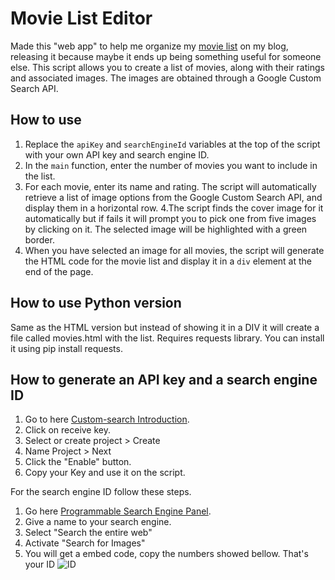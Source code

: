 # Movie List Editor

Made this "web app" to help me organize my [movie list](https://ongezell.com/blogposts/movies.html) on my blog, releasing it because maybe it ends up being something useful for someone else.
This script allows you to create a list of movies, along with their ratings and associated images. The images are obtained through a Google Custom Search API.

## How to use

1. Replace the `apiKey` and `searchEngineId` variables at the top of the script with your own API key and search engine ID.
2. In the `main` function, enter the number of movies you want to include in the list.
3. For each movie, enter its name and rating. The script will automatically retrieve a list of image options from the Google Custom Search API, and display them in a horizontal row.
4.The script finds the cover image for it automatically but if fails it will prompt you to pick one from five images by clicking on it. The selected image will be highlighted with a green border.
5. When you have selected an image for all movies, the script will generate the HTML code for the movie list and display it in a `div` element at the end of the page.

## How to use Python version

Same as the HTML version but instead of showing it in a DIV it will create a file called movies.html with the list.
Requires requests library.
You can install it using pip install requests.

## How to generate an API key and a search engine ID

1. Go to here [Custom-search Introduction](https://developers.google.com/custom-search/v1/introduction).
2. Click on receive key.
3. Select or create project > Create
4. Name Project > Next
5. Click the "Enable" button.
6. Copy your Key and use it on the script.

For the search engine ID follow these steps.

1. Go here [Programmable Search Engine Panel](https://developers.google.com/custom-search/v1/introduction).
2. Give a name to your search engine.
3. Select "Search the entire web"
4. Activate "Search for Images"
5. You will get a embed code, copy the numbers showed bellow. That's your ID
![ID](https://i.imgur.com/sJtuQEl.png)

